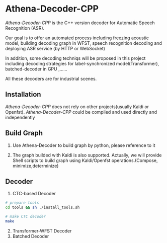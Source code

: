 
# Athena-Decoder-CPP

*Athena-Decoder-CPP* is the C++ version decoder for Automatic Speech Recognition (ASR).

Our goal is to offer an automated process including freezing acoustic model, building
decoding graph in WFST, speech recognition decoding and deploying ASR service (by HTTP or WebSocket)

In addition, some decoding techniqs will be proposed in this project 
including decoding strategies for label-synchronized model(Transformer), batched-decoder in GPU ,......

All these decoders are for industrial scenes.


## Installation

*Athena-Decoder-CPP* does not rely on other projects(usually Kaldi or Openfst).
*Athena-Decoder-CPP* could be compiled and used directly and independently


## Build Graph

1. Use Athena-Decoder to build graph by python, please reference to it 

2. The graph builded with Kaldi is also supported.
Actually, we will provide Shell scripts to build graph using 
Kaldi/Openfst operations.(Compose, minimize,determinize)

## Decoder

1. CTC-based Decoder
```bash
# prepare tools
cd tools && sh ./install_tools.sh

# make CTC decoder 
make

```

2. Transformer-WFST Decoder
3. Batched Decoder
